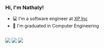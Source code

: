 ### Hi, I'm Nathaly!

- 💻 I'm a software engineer at [XP Inc](https://www.xpinc.com)
- 📝 I'm graduated in Computer Engineering

##
  
<div>
  <a href = "mailto: nnathalygm@gmail.com"><img src="https://img.shields.io/badge/-Gmail-%23EA4335?style=for-the-badge&logo=gmail&logoColor=white" target="_blank"></a>
  <a href="https://www.linkedin.com/in/nathalymesquita/" target="_blank"><img src="https://img.shields.io/badge/-LinkedIn-%230077B5?style=for-the-badge&logo=linkedin&logoColor=white" target="_blank"></a>
  <a href="https://instagram.com/nathaly.mesquita/" target="_blank"><img src="https://img.shields.io/badge/-Instagram-%23E4405F?style=for-the-badge&logo=instagram&logoColor=white" target="_blank"></a>
</div>

